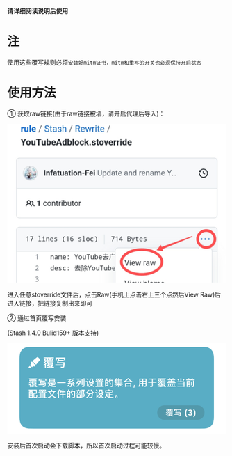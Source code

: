 **请详细阅读说明后使用**

注
===
使用这些覆写规则必须`安装好mitm证书，mitm和重写的开关也必须保持开启状态`


使用方法
===
① 获取raw链接(由于raw链接被墙，请开启代理后导入)：

![](https://raw.githubusercontent.com/Infatuation-Fei/explain/main/Picture/%E8%8E%B7%E5%8F%96Raw%E9%93%BE%E6%8E%A5.jpg)

进入任意stoverride文件后，点击Raw(手机上点击右上三个点然后View Raw)后进入链接，把链接复制出来即可

② 通过首页覆写安装

(Stash 1.4.0 Bulid159+ 版本支持)

![](https://raw.githubusercontent.com/Infatuation-Fei/explain/main/Picture/fuxie.jpg)

安装后首次启动会下载脚本，所以首次启动过程可能较慢。
